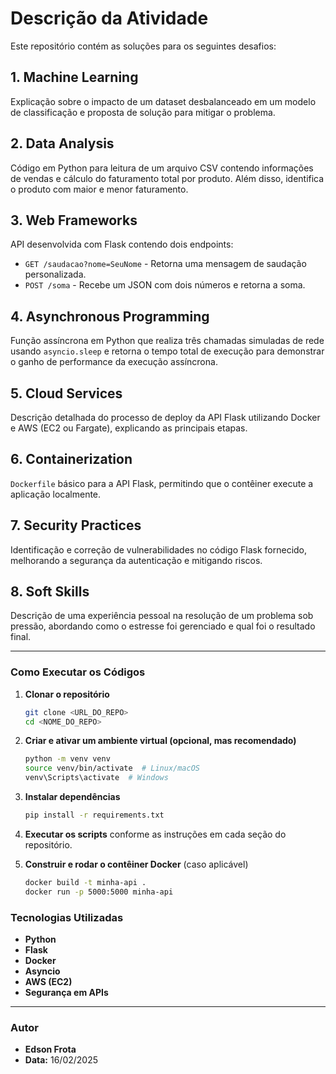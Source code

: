 # Descrição da Atividade

Este repositório contém as soluções para os seguintes desafios:

## 1. Machine Learning
Explicação sobre o impacto de um dataset desbalanceado em um modelo de classificação e proposta de solução para mitigar o problema.

## 2. Data Analysis
Código em Python para leitura de um arquivo CSV contendo informações de vendas e cálculo do faturamento total por produto. Além disso, identifica o produto com maior e menor faturamento.

## 3. Web Frameworks
API desenvolvida com Flask contendo dois endpoints:
- `GET /saudacao?nome=SeuNome` - Retorna uma mensagem de saudação personalizada.
- `POST /soma` - Recebe um JSON com dois números e retorna a soma.

## 4. Asynchronous Programming
Função assíncrona em Python que realiza três chamadas simuladas de rede usando `asyncio.sleep` e retorna o tempo total de execução para demonstrar o ganho de performance da execução assíncrona.

## 5. Cloud Services
Descrição detalhada do processo de deploy da API Flask utilizando Docker e AWS (EC2 ou Fargate), explicando as principais etapas.

## 6. Containerization
`Dockerfile` básico para a API Flask, permitindo que o contêiner execute a aplicação localmente.

## 7. Security Practices
Identificação e correção de vulnerabilidades no código Flask fornecido, melhorando a segurança da autenticação e mitigando riscos.

## 8. Soft Skills
Descrição de uma experiência pessoal na resolução de um problema sob pressão, abordando como o estresse foi gerenciado e qual foi o resultado final.

---

### Como Executar os Códigos
1. **Clonar o repositório**  
   ```bash
   git clone <URL_DO_REPO>
   cd <NOME_DO_REPO>
   ```

2. **Criar e ativar um ambiente virtual (opcional, mas recomendado)**  
   ```bash
   python -m venv venv
   source venv/bin/activate  # Linux/macOS
   venv\Scripts\activate  # Windows
   ```

3. **Instalar dependências**  
   ```bash
   pip install -r requirements.txt
   ```

4. **Executar os scripts** conforme as instruções em cada seção do repositório.

5. **Construir e rodar o contêiner Docker** (caso aplicável)  
   ```bash
   docker build -t minha-api .
   docker run -p 5000:5000 minha-api
   ```

### Tecnologias Utilizadas
- **Python**  
- **Flask**  
- **Docker**  
- **Asyncio**  
- **AWS (EC2)**  
- **Segurança em APIs**

---

### Autor
- **Edson Frota**
- **Data:** 16/02/2025
